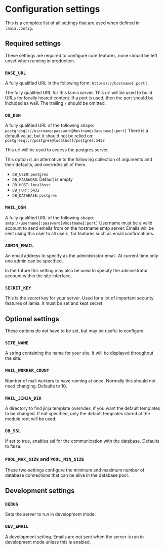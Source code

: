 # Configuration settings

This is a complete list of all settings that are used when defined in `lamia.config`.

## Required settings

These settings are required to configure core features, none should be left unset when running in production.

### `BASE_URL`

A fully qualified URL in the following form:
`http(s)://hostname[:port]`

The fully qualified URL for this lamia server. This url will be used to build URLs for locally hosted content. If a port is used, then the port should be included as well. The trailing `/` should be omitted.

### `DB_DSN`

A fully qualified URL of the following shape:
`postgresql://username:password@hostname/database[:port]`
There is a default value, but it should not be relied on:
`postgresql://postgres@localhost/postgres:5432`

This url will be used to access the postgres server.

This option is an alternative to the following collection of arguments and their defaults, and overrides all of them.
- `DB_USER`: `postgres`
- `DB_PASSWORD`: Default is empty
- `DB_HOST`: `localhost`
- `DB_PORT`: `5432`
- `DB_DATABASE`: `postgres`

### `MAIL_DSN`

A fully qualified URL of the following shape:
`smtp://username[:password]@hostname[:port]`
Username must be a valid account to send emails from on the hostname smtp server.
Emails will be sent using this user to all users, for features such as email confirmations.

### `ADMIN_EMAIL`

An email address to specify as the administrator email.
At current time only one admin can be specified.

In the future this setting may also be used to specify the administrator account within the site interface.

### `SECRET_KEY`

This is the secret key for your server.  Used for a lot of important security features of lamia. It must be set and kept secret.

## Optional settings

These options do not have to be set, but may be useful to configure.

### `SITE_NAME`

A string containing the name for your site. It will be displayed throughout the site.

### `MAIL_WORKER_COUNT`

Number of mail workers to have running at once.
Normally this should not need changing.
Defaults to 10.

### `MAIL_JINJA_DIR`

A directory to find jinja template overrides, if you want the default templates to be changed.
If not specified, only the default templates stored at the module root will be used.

### `DB_SSL`

If set to true, enables ssl for the communication with the database. Defaults to false.

### `POOL_MAX_SIZE` and `POOL_MIN_SIZE`

These two settings configure the minimum and maximum number of database connections that can be alive in the database pool.

## Development settings

### `DEBUG`

Sets the server to run in development mode.

### `DEV_EMAIL`

A development setting.
Emails are not sent when the server is run in development mode unless this is enabled.

